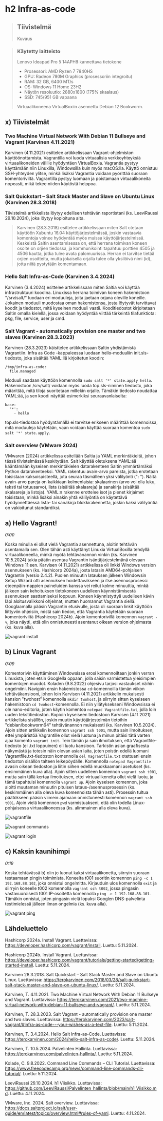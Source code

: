 # h2 Infra-as-code

> ## Tiivistelmä
>
> Kuvaus

> ### Käytetty laitteisto
>
> Lenovo Ideapad Pro 5 14APH8 kannettava tietokone
> - Prosessori: AMD Ryzen 7 7840HS
> - GPU: Radeon 780M Graphics (prosessoriin integroitu)
> - RAM: 32 GB, 6400 MT/s
> - OS: Windows 11 Home 23H2
> - Näytön resoluutio: 2880x1800 (175% skaalaus)
> - SSD: 745/951 GB vapaana
>
> Virtuaalikoneena VirtualBoxiin asennettu Debian 12 Bookworm.

## x) Tiivistelmät

### Two Machine Virtual Network With Debian 11 Bullseye and Vagrant (Karvinen 4.11.2021)

Karvinen (4.11.2021) esittelee artikkelissaan Vagrant-ohjelmiston käyttöönottamista. Vagrantilla voi luoda virtuaalisia verkkoyhteyksiä virtuaalikoneiden välille hyödyntäen VirtualBoxia. Vagrantia pystyy käyttämään niin Linuxilla, Windowsilla kuin myös macOS:lla. Käyttö onnistuu SSH-yhteyden ylitse, minkä lisäksi Vagrantia voidaan pyörittää suoraan komentoriviltä. Vagrantilla pystyy luomaan ja poistamaan virtuaalikoneita nopeasti, mikä tekee niiden käytöstä helppoa.

### Salt Quickstart – Salt Stack Master and Slave on Ubuntu Linux (Karvinen 28.3.2018)

Tiivistelmä artikkelista löytyy edellisen tehtävän raportistani (ks. LeeviRaussi 29.10.2024), joka löytyy kopioituna alta.

> Karvinen (28.3.2018) esittelee artikkelissaan miten Salt otetaan käyttöön Xubuntu 16.04 käyttöjärjestelmässä, joskin vastaavia komentoja voinee hyödyntää myös muissa käyttöjärjestelmissä. Keskeistä Saltin asentamisessa on, että herrana toimivan koneen osoite on orjien tiedossa, ja kommunikointi tapahtuu porttien 4505 ja 4506 kautta, jotka tulee avata palomuurissa. Herran ei tarvitse tietää orjien osoitteita, mutta jokaisella orjalla tulee olla yksilöivä nimi (id), jotta niitä pystytään komentamaan.

### Hello Salt Infra-as-Code (Karvinen 3.4.2024)

Karvinen (3.4.2024) esittelee artikkelissaan miten Saltia voi käyttää infrastruktuuri koodina. Linuxissa herrana toimivan koneen hakemistoon "/srv/salt/" luodaan eri moduuleja, joita jaetaan orjana oleville koneille. Jokainen moduuli muodostaa oman hakemistonsa, josta löytyvät tarvittavat koodit ja tiedostot, mitä kyseinen moduuli vaatii. Kooditiedostot kirjoitetaan Saltin omalla kielellä, jossa voidaan hyödyntää viittää tärkeintä tilafunktiota: pkg, file, service, user ja cmd.

### Salt Vagrant - automatically provision one master and two slaves (Karvinen 28.3.2023)

Karvinen (28.3.2023) käisttelee artikkelissaan Saltin yhdistämistä Vagrantiin. Infra as Code -kappaleessa luodaan hello-moduuliin init.sls-tiedosto, joka sisältää YAML:llä kirjoitetun koodin:
```
/tmp/infra-as-code:
  file.managed
```
Moduuli saadaan käyttöön komennolla `sudo salt '*' state.apply hello`. Hakemistoon /srv/salt/ voidaan myös luoda top.sls-niminen tiedosto, joka määrittää, mitä tiloja suoritetaan millekin orjalle. Tämäkin tiedosto noudattaa YAML:ää, ja sen koodi näyttää esimerkiksi seuraavanlaiselta:
```
base:
  '*':
    - hello
```
top.sls-tiedostoa hyödyntämällä ei tarvitse erikseen määrittää komennoissa, mitä moduuleja käytetään, vaan voidaan käyttää suoraan komentoa `sudo salt '*' state.apply`.

### Salt overview (VMware 2024)

VMwaren (2024) artikkelissa esitellään Saltia ja YAML merkintäkieltä, johon tässä tiivistelmässä keskitytään. Salt käyttää oletuksena YAML:ää kääntämään kyseisen merkintäkielen datarakenteen Saltin ymmärtämäksi Python datarakenteeksi. YAML rakentuu avain-arvo pareista, jotka erotetaan toisistaan kaksoispisteellä, jota seuraa täsmälleen yksi välilyönti (": "). Näitä avain-arvo pareja on kaikkiaan kolmenlaisia: skalaarinen (arvo voi olla luku, teksti tai totuusarvo), lista (sisältää skalaareja) ja sanakirja (sisältää skalaareja ja listoja). YAML:n rakenne erottelee isot ja pienet kirjaimet toisistaan, minkä lisäksi ainakin yhtä välilyöntiä on käytettävä hyödynnettäessä lista- tai sanakirja blokkirakennetta, joskin kaksi välilyöntiä on vakioitunut standardiksi.

## a) Hello Vagrant!

*0:00*

Koska minulla ei ollut vielä Vagrantia asennettuna, aloitin tehtävän asentamalla sen. Olen tähän asti käyttänyt Linuxia VirtualBoxilla tehdyllä virtuaalikoneella, minkä myötä tehtävänannon vinkin (ks. Karvinen 10.5.2024) takia päätin asentaa Vagrantin isäntäjärjestelmänä olevaan Windows 11:een. Karvisen (4.11.2021) artikkelissa oli linkki Windows version asennukseen (ks. Hashicorp 2024a), josta latasin AMD64-pohjaisen Vagrantin (versio 2.4.2). Puolen minuutin latauksen jälkeen Windowsin Setup Wizard otti asennuksen hoidettavakseen ja itse asennusprosessi eteenpäin-nappien paineluiden kanssa vei reilut kolme minuuttia, minkä jälkeen sain kehoituksen tietokoneen uudelleen käynnistämisestä asennuksen saattamiseksi loppuun. Koneen käynnistyttyä uudelleen kävin läpi aloitusvalikkoni ohjelmat, mutten huomannut Vagrantia siellä. Googlaamalla pääsin Vagrantin etusivulle, josta oli suoraan linkit käyttöön liittyviin ohjeisiin, mistä sain tiedon, että Vagrantia käytetään suoraan komentoriviltä (Hashicorp 2024b). Ajoin komentorivillä komennon `vagrant -v`, joka näytti, että olin onnistuneesti asentanut oikean version ohjelmasta (ks. kuva alla).

![vagrant install](https://github.com/user-attachments/assets/1c2a2c33-775d-4140-b90f-d11d64308c0e)

## b) Linux Vagrant

*0:09*

Komentorivin käyttäminen Windowsissa erosi komennoiltaan jonkin verran Linuxista, joten etsin Googlella oppaan, jolla saisin varmistettua yleisimpien komentojen muodot. Koladen (9.8.2022) ohjesivu tarjosi vastaukset näihin ongelmiini. Navigoin ensin hakemistossa `cd`-komennoilla tämän viikon tehtäväkansiooni, johon loin Karvisen (4.11.2021) artikkelin mukaisesti kansion "twohost" komennolla `mkdir twohost`, ja siirryin sitten kyseiseen hakemistoon `cd twohost`-komennolla. Ei niin yllätyksekseni Windowsissa ei ole nano-editoria, joten käytin komentoa `notepad Vagrantfile.txt`, jolla loin uuden tekstitiedoston. Kopioin kyseiseen tiedostoon Karvisen (4.11.2021) artikkelista sisällön, joskin muutin käyttöjärjestelmän tietoihin "debian/bookworm64" tehtävänannon mukaisesti (ks. Karvinen 10.5.2024). Ajoin sitten artikkelin komennon `vagrant ssh t001`, mutta sain ilmoituksen, ettei ympäristöä Vagrantille ollut vielä luotuna ja minun pitäisi tätä varten ajaa komento `vagrant init`. Tein tämän ja sain ilmoituksen, että Vagrantfile-tiedosto (ei .txt loppuinen) oli luotu kansioon. Tarkistin asian graafisesta näkymästä ja totesin näin olevan asian laita, joten poistin edellä luomani Vagrantfile.txt-tiedoston komennolla `del Vagrantfile.txt` otettuani ensin tiedoston sisällön talteen leikepöydälle. Komennolla `notepad Vagrantfile` avasin oikean tiedoston ja liitin siihen edellä muokkaamani asetukset (ks. ensimmäinen kuva alla). Ajoin sitten uudelleen komennon `vagrant ssh t001`, mutta sain tällä kertaa ilmoituksen, ettei virtuaalikoneita ollut vielä luotu, ja tämä tapahtuisi komennolla `vagrant up`. Ajoin kyseisen komennon, joka aloitti muutaman minuutin pituisen lataus-/asennusprosessin (ks. keskimmäinen alla oleva kuva komennoista tähän asti). Prosessin tultua päätökseen pääsin viimein ajamaan onnistuneesti komennon `vagrant ssh t001`. Ajoin vielä komennon `pwd` varmistuakseni, että olin todella Linux-pohjaisessa virtuaalikoneessa (ks. alimmainen alla oleva kuva).

![vagrantfile](https://github.com/user-attachments/assets/a65bf8a7-bdc2-4673-be51-067c90dba9c6)

![vagrant commands](https://github.com/user-attachments/assets/1d89da66-5225-44f4-b7b6-8934487efa65)

![vagrant login](https://github.com/user-attachments/assets/d809b091-811f-4f26-be9b-59b698f17dd7)

## c) Kaksin kaunihimpi

*0:19*

Koska tehtävässä b) olin jo luonut kaksi virtuaalikonetta, siirryin suoraan testaamaan pingin toimimista. Koneelta t001 suoritin komennon `ping -c 1 192.168.88.102`, joka onnistui ongelmitta. Kirjauduin ulos komennolla `exit` ja siirryin koneelle t002 komennolla `vagrant ssh t002`, jossa pingasin vastavuoroisesti t001 IP-osoitetta komennolla `ping -c 1 192.168.88.101`. Tämäkin onnistui, joten pingasin vielä lopuksi Googlen DNS-palvelinta testimielessä jälleen ilman ongelmia (ks. kuva alla).

![vagrant ping](https://github.com/user-attachments/assets/e4d9a652-ebda-4978-b134-0571c5cc3bbb)

## Lähdeluettelo

Hashicorp 2024a. Install Vagrant. Luettavissa: https://developer.hashicorp.com/vagrant/install. Luettu: 5.11.2024.

Hashicorp 2024b. Install Vagrant. Luettavissa: https://developer.hashicorp.com/vagrant/tutorials/getting-started/getting-started-install. Luettu: 5.11.2024.

Karvinen 28.3.2018. Salt Quickstart – Salt Stack Master and Slave on Ubuntu Linux. Luettavissa: https://terokarvinen.com/2018/03/28/salt-quickstart-salt-stack-master-and-slave-on-ubuntu-linux/. Luettu: 5.11.2024.

Karvinen, T. 4.11.2021. Two Machine Virtual Network With Debian 11 Bullseye and Vagrant. Luettavissa: https://terokarvinen.com/2021/two-machine-virtual-network-with-debian-11-bullseye-and-vagrant/. Luettu: 5.11.2024.

Karvinen, T. 28.3.2023. Salt Vagrant - automatically provision one master and two slaves. Luettavissa: https://terokarvinen.com/2023/salt-vagrant/#infra-as-code---your-wishes-as-a-text-file. Luettu: 5.11.2024.

Karvinen, T. 3.4.2024. Hello Salt Infra-as-Code. Luettavissa: https://terokarvinen.com/2024/hello-salt-infra-as-code/. Luettu: 5.11.2024.

Karvinen, T. 10.5.2024. Palvelinten Hallinta. Luettavissa: https://terokarvinen.com/palvelinten-hallinta/. Luettu: 5.11.2024.

Kolade, C. 9.8.2022. Command Line Commands – CLI Tutorial. Luettavissa: https://www.freecodecamp.org/news/command-line-commands-cli-tutorial/. Luettu: 5.11.2024.

LeeviRaussi 29.10.2024. h1 Viisikko. Luettavissa: https://github.com/LeeviRaussi/Palvelinten_hallinta/blob/main/h1_Viisikko.md. Luettu: 4.11.2024.

VMware, Inc. 2024. Salt overview. Luettavissa: https://docs.saltproject.io/salt/user-guide/en/latest/topics/overview.html#rules-of-yaml. Luettu: 4.11.2024.
